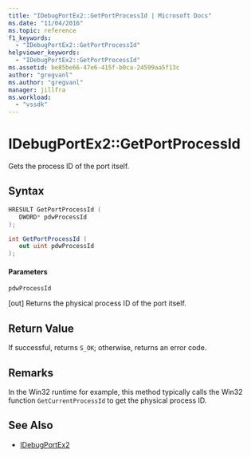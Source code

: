 ```yaml
---
title: "IDebugPortEx2::GetPortProcessId | Microsoft Docs"
ms.date: "11/04/2016"
ms.topic: reference
f1_keywords:
  - "IDebugPortEx2::GetPortProcessId"
helpviewer_keywords:
  - "IDebugPortEx2::GetPortProcessId"
ms.assetid: be85be66-47e6-415f-b0ca-24599aa5f13c
author: "gregvanl"
ms.author: "gregvanl"
manager: jillfra
ms.workload:
  - "vssdk"
---
```

# IDebugPortEx2::GetPortProcessId
Gets the process ID of the port itself.

## Syntax

```cpp
HRESULT GetPortProcessId ( 
   DWORD* pdwProcessId
);
```

```csharp
int GetPortProcessId ( 
   out uint pdwProcessId
);
```

#### Parameters
 `pdwProcessId`

 [out] Returns the physical process ID of the port itself.

## Return Value
 If successful, returns `S_OK`; otherwise, returns an error code.

## Remarks
 In the Win32 runtime for example, this method typically calls the Win32 function `GetCurrentProcessId` to get the physical process ID.

## See Also
- [IDebugPortEx2](../../../extensibility/debugger/reference/idebugportex2.md)